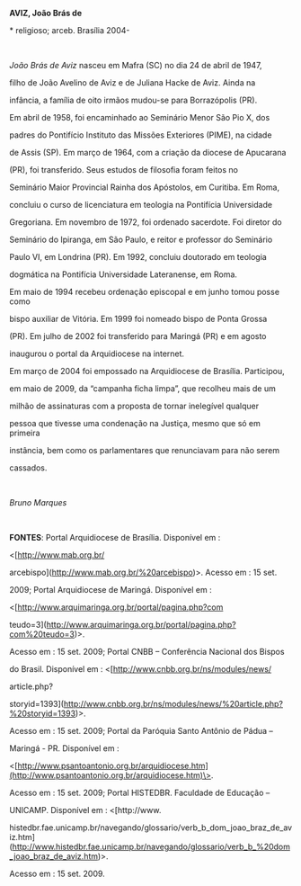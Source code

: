 **AVIZ, João Brás de**



\* religioso; arceb. Brasília 2004-



 



*João Brás de Aviz* nasceu em Mafra (SC) no dia 24 de abril de 1947,

filho de João Avelino de Aviz e de Juliana Hacke de Aviz. Ainda na

infância, a família de oito irmãos mudou-se para Borrazópolis (PR).



Em abril de 1958, foi encaminhado ao Seminário Menor São Pio X, dos

padres do Pontifício Instituto das Missões Exteriores (PIME), na cidade

de Assis (SP). Em março de 1964, com a criação da diocese de Apucarana

(PR), foi transferido. Seus estudos de filosofia foram feitos no

Seminário Maior Provincial Rainha dos Apóstolos, em Curitiba. Em Roma,

concluiu o curso de licenciatura em teologia na Pontifícia Universidade

Gregoriana. Em novembro de 1972, foi ordenado sacerdote. Foi diretor do

Seminário do Ipiranga, em São Paulo, e reitor e professor do Seminário

Paulo VI, em Londrina (PR). Em 1992, concluiu doutorado em teologia

dogmática na Pontifícia Universidade Lateranense, em Roma.



Em maio de 1994 recebeu ordenação episcopal e em junho tomou posse como

bispo auxiliar de Vitória. Em 1999 foi nomeado bispo de Ponta Grossa

(PR). Em julho de 2002 foi transferido para Maringá (PR) e em agosto

inaugurou o portal da Arquidiocese na internet.



Em março de 2004 foi empossado na Arquidiocese de Brasília. Participou,

em maio de 2009, da “campanha ficha limpa”, que recolheu mais de um

milhão de assinaturas com a proposta de tornar inelegível qualquer

pessoa que tivesse uma condenação na Justiça, mesmo que só em primeira

instância, bem como os parlamentares que renunciavam para não serem

cassados.



 



*Bruno Marques*



 



**FONTES**: Portal Arquidiocese de Brasília. Disponível em :

\<[http://www.mab.org.br/

arcebispo](http://www.mab.org.br/%20arcebispo)\>. Acesso em : 15 set.

2009; Portal Arquidiocese de Maringá. Disponível em :

\<[http://www.arquimaringa.org.br/portal/pagina.php?com

teudo=3](http://www.arquimaringa.org.br/portal/pagina.php?com%20teudo=3)\>.

Acesso em : 15 set. 2009; Portal CNBB – Conferência Nacional dos Bispos

do Brasil. Disponível em : \<[http://www.cnbb.org.br/ns/modules/news/

article.php?

storyid=1393](http://www.cnbb.org.br/ns/modules/news/%20article.php?%20storyid=1393)\>.

Acesso em : 15 set. 2009; Portal da Paróquia Santo Antônio de Pádua –

Maringá - PR. Disponível em :

\<[http://www.psantoantonio.org.br/arquidiocese.htm](http://www.psantoantonio.org.br/arquidiocese.htm)\>.

Acesso em : 15 set. 2009; Portal HISTEDBR. Faculdade de Educação –

UNICAMP. Disponível em : \<[http://www.

histedbr.fae.unicamp.br/navegando/glossario/verb\_b\_dom\_joao\_braz\_de\_aviz.htm](http://www.histedbr.fae.unicamp.br/navegando/glossario/verb_b_%20dom_joao_braz_de_aviz.htm)\>.

Acesso em : 15 set. 2009.



 

